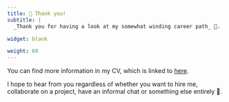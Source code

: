 ```yaml
---
title: 💙 Thank you!
subtitle: |
  _Thank you for having a look at my somewhat winding career path_ 🐾.

widget: blank

weight: 60
---
```


You can find more information in my CV, which is linked to [here](#hello).

I hope to hear from you regardless of whether you want to hire me,
collaborate on a project, have an informal chat or something else entirely 💌.

